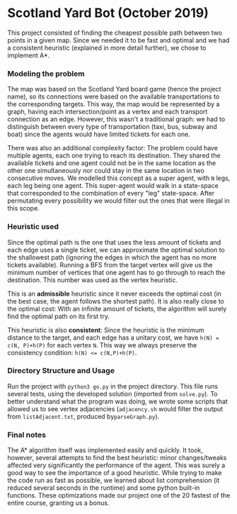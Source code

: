 ﻿# Scotland Yard Bot (October 2019)
This project consisted of finding the cheapest possible path between two points in a given map. Since we needed it to be fast and optimal and we had a consistent heuristic (explained in more detail further), we chose to implement A*.

### Modeling the problem
The map was based on the Scotland Yard board game (hence the project name), so its connections were based on the available transportations to the corresponding targets. This way,  the map would be represented by a graph, having each intersection/point as a vertex and each transport connection as an edge. However, this wasn't a traditional graph: we had to distinguish between every type of transportation (taxi, bus, subway and boat) since the agents would have limited tickets for each one.

There was also an additional complexity factor: The problem could have multiple agents, each one trying to reach its destination. They shared the available tickets and one agent could not be in the same location as the other one simultaneously nor could stay in the same location in two consecutive moves.
We modelled this concept as a super agent, with `N` legs, each leg being one agent. This super-agent would walk in a state-space that corresponded to the combination of every "leg" state-space. After permutating every possibility we would filter out the ones that were illegal in this scope.

### Heuristic used
Since the optimal path is the one that uses the less amount of tickets and each edge uses a single ticket, we can approximate the optimal solution to the shallowest path (ignoring the edges in which the agent has no more tickets available). Running a BFS from the target vertex will give us the minimum number of vertices that one agent has to go through to reach the destination. This number was used as the vertex heuristic.

This is an **admissible** heuristic since it never exceeds the optimal cost (in the best case, the agent follows the shortest path). It is also really close to the optimal cost: With an infinite amount of tickets, the algorithm will surely find the optimal path on its first try.

This heuristic is also **consistent**: Since the heuristic is the minimum distance to the target, and each edge has a unitary cost, we have `h(N) = c(N, P)+h(P)` for each vertex `N`. This way we always preserve the consistency condition: `h(N) <= c(N,P)+h(P)`.

### Directory Structure and Usage
Run the project with `python3 go.py` in the project directory. This file runs several tests, using the developed solution (imported from `solve.py`). To better understand what the program was doing, we wrote some scripts that allowed us to see vertex adjacencies (`adjacency.sh` would filter the output from `listAdjacent.txt`, produced by`parseGraph.py`).

### Final notes
The A* algorithm itself was implemented easily and quickly. It took, however, several attempts to find the best heuristic: minor changes/tweaks affected very significantly the performance of the agent. This was surely a good way to see the importance of a good heuristic.
While trying to make the code run as fast as possible, we learned about list comprehension (it reduced several seconds in the runtime) and some python built-in functions. These optimizations made our project one of the 20 fastest of the entire course, granting us a bonus.
